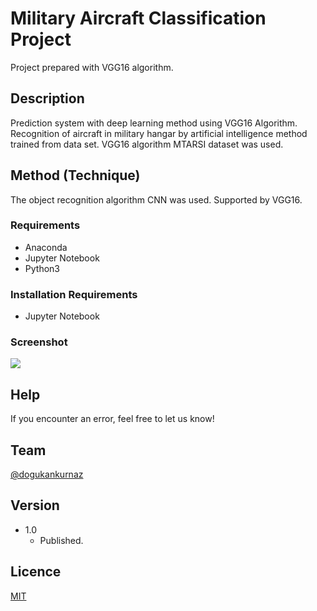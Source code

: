 # Military Aircraft Classification Project

Project prepared with VGG16 algorithm.

## Description

Prediction system with deep learning method using VGG16 Algorithm. Recognition of aircraft in military hangar by artificial intelligence method trained from data set. VGG16 algorithm MTARSI dataset was used.


## Method (Technique)
The object recognition algorithm CNN was used. Supported by VGG16.

### Requirements

* Anaconda
* Jupyter Notebook
* Python3


### Installation Requirements

* Jupyter Notebook

### Screenshot

![](https://i.hizliresim.com/13zhh7k.png)


## Help

If you encounter an error, feel free to let us know!


## Team
 
 [@dogukankurnaz](https://github.com/dogukankurnaz)
 
 
## Version


* 1.0
    * Published.


## Licence
[MIT](https://choosealicense.com/licenses/mit/)



